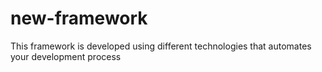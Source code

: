 # new-framework
This framework is developed using different technologies that automates your development process
